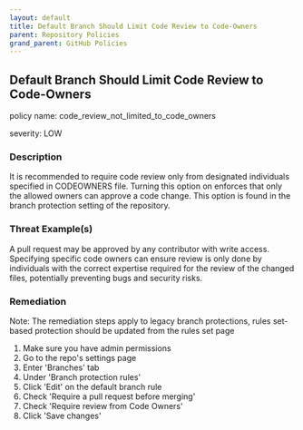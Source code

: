 ```yaml
---
layout: default
title: Default Branch Should Limit Code Review to Code-Owners
parent: Repository Policies
grand_parent: GitHub Policies
---
```



## Default Branch Should Limit Code Review to Code-Owners
policy name: code_review_not_limited_to_code_owners

severity: LOW

### Description
It is recommended to require code review only from designated individuals specified in CODEOWNERS file. Turning this option on enforces that only the allowed owners can approve a code change. This option is found in the branch protection setting of the repository.

### Threat Example(s)
A pull request may be approved by any contributor with write access. Specifying specific code owners can ensure review is only done by individuals with the correct expertise required for the review of the changed files, potentially preventing bugs and security risks.



### Remediation
Note: The remediation steps apply to legacy branch protections, rules set-based protection should be updated from the rules set page
1. Make sure you have admin permissions
2. Go to the repo's settings page
3. Enter 'Branches' tab
4. Under 'Branch protection rules'
5. Click 'Edit' on the default branch rule
6. Check 'Require a pull request before merging'
7. Check 'Require review from Code Owners'
8. Click 'Save changes'



